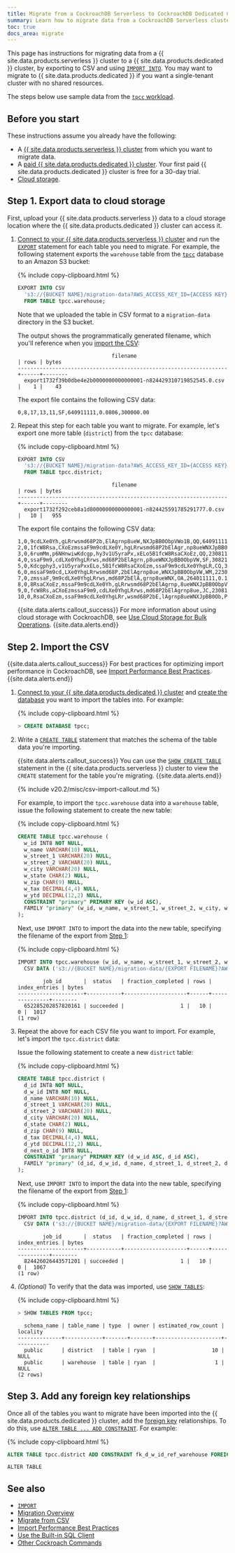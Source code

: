 ```yaml
---
title: Migrate from a CockroachDB Serverless to CockroachDB Dedicated Cluster
summary: Learn how to migrate data from a CockroachDB Serverless cluster into a CockroachDB Dedicated cluster.
toc: true
docs_area: migrate
---
```


This page has instructions for migrating data from a {{ site.data.products.serverless }} cluster to a {{ site.data.products.dedicated }} cluster, by exporting to CSV and using [`IMPORT INTO`](../{{site.current_cloud_version}}/import-into.html). You may want to migrate to {{ site.data.products.dedicated }} if you want a single-tenant cluster with no shared resources.

The steps below use sample data from the [`tpcc` workload](../{{site.current_cloud_version}}/cockroach-workload.html#workloads).

## Before you start

These instructions assume you already have the following:

- A [{{ site.data.products.serverless }} cluster](quickstart.html) from which you want to migrate data.
- A [paid {{ site.data.products.dedicated }} cluster](quickstart-trial-cluster.html). Your first paid {{ site.data.products.dedicated }} cluster is free for a 30-day trial.
- [Cloud storage](../{{site.current_cloud_version}}/use-cloud-storage-for-bulk-operations.html).

## Step 1. Export data to cloud storage

First, upload your {{ site.data.products.serverless }} data to a cloud storage location where the {{ site.data.products.dedicated }} cluster can access it.

1. [Connect to your {{ site.data.products.serverless }} cluster](connect-to-a-serverless-cluster.html) and run the [`EXPORT`](../{{site.current_cloud_version}}/export.html) statement for each table you need to migrate. For example, the following statement exports the `warehouse` table from the [`tpcc`](../{{site.current_cloud_version}}/cockroach-workload.html#workloads) database to an Amazon S3 bucket:

    {% include copy-clipboard.html %}
    ~~~ sql
    EXPORT INTO CSV
      's3://{BUCKET NAME}/migration-data?AWS_ACCESS_KEY_ID={ACCESS KEY}&AWS_SECRET_ACCESS_KEY={SECRET ACCESS KEY}'
      FROM TABLE tpcc.warehouse;
    ~~~

    Note that we uploaded the table in CSV format to a `migration-data` directory in the S3 bucket.

    The output shows the programmatically generated filename, which you'll reference when you [import the CSV](#step-2-import-the-csv):

    ~~~
                                  filename                             | rows | bytes
    -------------------------------------------------------------------+------+--------
      export1732f39b0dbe4e2b0000000000000001-n824429310719852545.0.csv |    1 |    43
    ~~~

    The export file contains the following CSV data:

    ~~~
    0,8,17,13,11,SF,640911111,0.0806,300000.00
    ~~~

1. Repeat this step for each table you want to migrate. For example, let's export one more table (`district`) from the `tpcc` database:

    {% include copy-clipboard.html %}
    ~~~ sql
    EXPORT INTO CSV
      's3://{BUCKET NAME}/migration-data?AWS_ACCESS_KEY_ID={ACCESS KEY}&AWS_SECRET_ACCESS_KEY={SECRET ACCESS KEY}'
      FROM TABLE tpcc.district;
    ~~~

    ~~~
                                  filename                             | rows | bytes
    -------------------------------------------------------------------+------+--------
      export1732f292ceb8a1d80000000000000001-n824425591785291777.0.csv |   10 |   955
    ~~~

    The export file contains the following CSV data:

    ~~~
    1,0,9cdLXe0Yh,gLRrwsmd68P2b,ElAgrnp8ueW,NXJpBB0ObpVWo1B,QQ,640911111,0.1692,30000.00,3001
    2,0,1fcW8Rsa,CXoEzmssaF9m9cdLXe0Y,hgLRrwsmd68P2bElAgr,np8ueWNXJpBB0ObpVW,VW,902211111,0.1947,30000.00,3001
    3,0,6rumMm,p6NHnwiwKdcgp,hy3v1U5yraPx,xELo5B1fcW8RsaCXoEz,QQ,230811111,0.0651,30000.00,3001
    4,0,ssaF9m9,cdLXe0YhgLRrws,md68P2bElAgrn,p8ueWNXJpBB0ObpVW,SF,308211111,0.1455,30000.00,3001
    5,0,Kdcgphy3,v1U5yraPxxELo,5B1fcW8RsaCXoEzm,ssaF9m9cdLXe0YhgLR,CQ,308211111,0.1195,30000.00,3001
    6,0,mssaF9m9cd,LXe0YhgLRrwsmd68P,2bElAgrnp8ue,WNXJpBB0ObpVW,WM,223011111,0.0709,30000.00,3001
    7,0,zmssaF,9m9cdLXe0YhgLRrws,md68P2bElA,grnp8ueWNX,OA,264011111,0.1060,30000.00,3001
    8,0,8RsaCXoEz,mssaF9m9cdLXe0Yh,gLRrwsmd68P2bElAgrnp,8ueWNXJpBB0ObpVWo,VW,022311111,0.0173,30000.00,3001
    9,0,fcW8Rs,aCXoEzmssaF9m9,cdLXe0YhgLRrws,md68P2bElAgrnp8ue,JC,230811111,0.0755,30000.00,3001
    10,0,RsaCXoEzm,ssaF9m9cdLXe0YhgLRr,wsmd68P2bE,lAgrnp8ueWNXJpBB0Ob,PV,082911111,0.1779,30000.00,3001
    ~~~

    {{site.data.alerts.callout_success}}
    For more information about using cloud storage with CockroachDB, see [Use Cloud Storage for Bulk Operations](../{{site.current_cloud_version}}/use-cloud-storage-for-bulk-operations.html).
    {{site.data.alerts.end}}

## Step 2. Import the CSV

{{site.data.alerts.callout_success}}
For best practices for optimizing import performance in CockroachDB, see [Import Performance Best Practices](../{{site.current_cloud_version}}/import-performance-best-practices.html).
{{site.data.alerts.end}}

1. [Connect to your {{ site.data.products.dedicated }} cluster](connect-to-your-cluster.html) and [create the database](../{{site.current_cloud_version}}/create-database.html) you want to import the tables into. For example:

    {% include copy-clipboard.html %}
    ~~~ sql
    > CREATE DATABASE tpcc;
    ~~~

1. Write a [`CREATE TABLE`](../{{site.current_cloud_version}}/create-table.html) statement that matches the schema of the table data you're importing.

    {{site.data.alerts.callout_success}}
    You can use the [`SHOW CREATE TABLE`](../{{site.current_cloud_version}}/show-create.html#show-the-create-table-statement-for-a-table) statement in the {{ site.data.products.serverless }} cluster to view the `CREATE` statement for the table you're migrating.
    {{site.data.alerts.end}}

    {% include v20.2/misc/csv-import-callout.md %}

    For example, to import the `tpcc.warehouse` data into a `warehouse` table, issue the following statement to create the new table:

    {% include copy-clipboard.html %}
    ~~~ sql
    CREATE TABLE tpcc.warehouse (
      w_id INT8 NOT NULL,
      w_name VARCHAR(10) NULL,
      w_street_1 VARCHAR(20) NULL,
      w_street_2 VARCHAR(20) NULL,
      w_city VARCHAR(20) NULL,
      w_state CHAR(2) NULL,
      w_zip CHAR(9) NULL,
      w_tax DECIMAL(4,4) NULL,
      w_ytd DECIMAL(12,2) NULL,
      CONSTRAINT "primary" PRIMARY KEY (w_id ASC),
      FAMILY "primary" (w_id, w_name, w_street_1, w_street_2, w_city, w_state, w_zip, w_tax, w_ytd)
    );
    ~~~

    Next, use `IMPORT INTO` to import the data into the new table, specifying the filename of the export from [Step 1](#step-1-export-data-to-cloud-storage):

    {% include copy-clipboard.html %}
    ~~~ sql
    IMPORT INTO tpcc.warehouse (w_id, w_name, w_street_1, w_street_2, w_city, w_state, w_zip, w_tax, w_ytd)
      CSV DATA ('s3://{BUCKET NAME}/migration-data/{EXPORT FILENAME}?AWS_ACCESS_KEY_ID={ACCESS_KEY}&AWS_SECRET_ACCESS_KEY={SECRET_KEY}')
    ~~~

    ~~~
            job_id       |  status   | fraction_completed | rows | index_entries | bytes
    ---------------------+-----------+--------------------+------+---------------+--------
      652285202857820161 | succeeded |                  1 |   10 |             0 |  1017
    (1 row)
    ~~~

1. Repeat the above for each CSV file you want to import. For example, let's import the `tpcc.district` data:

    Issue the following statement to create a new `district` table:

    {% include copy-clipboard.html %}
    ~~~ sql
    CREATE TABLE tpcc.district (
      d_id INT8 NOT NULL,
      d_w_id INT8 NOT NULL,
      d_name VARCHAR(10) NULL,
      d_street_1 VARCHAR(20) NULL,
      d_street_2 VARCHAR(20) NULL,
      d_city VARCHAR(20) NULL,
      d_state CHAR(2) NULL,
      d_zip CHAR(9) NULL,
      d_tax DECIMAL(4,4) NULL,
      d_ytd DECIMAL(12,2) NULL,
      d_next_o_id INT8 NULL,
      CONSTRAINT "primary" PRIMARY KEY (d_w_id ASC, d_id ASC),
      FAMILY "primary" (d_id, d_w_id, d_name, d_street_1, d_street_2, d_city, d_state, d_zip, d_tax, d_ytd, d_next_o_id)
    );
    ~~~

    Next, use `IMPORT INTO` to import the data into the new table, specifying the filename of the export from [Step 1](#step-1-export-data-to-cloud-storage):

    {% include copy-clipboard.html %}
    ~~~ sql
    IMPORT INTO tpcc.district (d_id, d_w_id, d_name, d_street_1, d_street_2, d_city, d_state, d_zip, d_tax, d_ytd, d_next_o_id)
      CSV DATA ('s3://{BUCKET NAME}/migration-data/{EXPORT FILENAME}?AWS_ACCESS_KEY_ID={ACCESS_KEY}&AWS_SECRET_ACCESS_KEY={SECRET_KEY}')
    ~~~

    ~~~
            job_id       |  status   | fraction_completed | rows | index_entries | bytes
    ---------------------+-----------+--------------------+------+---------------+--------
      824426026443571201 | succeeded |                  1 |   10 |             0 |  1067
    (1 row)
    ~~~

1. _(Optional)_ To verify that the data was imported, use [`SHOW TABLES`](../{{site.current_cloud_version}}/show-tables.html):

    {% include copy-clipboard.html %}
    ~~~ sql
    > SHOW TABLES FROM tpcc;
    ~~~

    ~~~
      schema_name | table_name | type  | owner | estimated_row_count | locality
    --------------+------------+-------+-------+---------------------+-----------
      public      | district   | table | ryan  |                  10 | NULL
      public      | warehouse  | table | ryan  |                   1 | NULL
    (2 rows)
    ~~~

## Step 3. Add any foreign key relationships

Once all of the tables you want to migrate have been imported into the {{ site.data.products.dedicated }} cluster, add the [foreign key](../{{site.current_cloud_version}}/foreign-key.html) relationships. To do this, use [`ALTER TABLE ... ADD CONSTRAINT`](../{{site.current_cloud_version}}/alter-table.html#add-constraint). For example:

{% include copy-clipboard.html %}
~~~ sql
ALTER TABLE tpcc.district ADD CONSTRAINT fk_d_w_id_ref_warehouse FOREIGN KEY (d_w_id) REFERENCES tpcc.warehouse(w_id);
~~~

~~~
ALTER TABLE
~~~

## See also

- [`IMPORT`](../{{site.current_cloud_version}}/import.html)
- [Migration Overview](../{{site.current_cloud_version}}/migration-overview.html)
- [Migrate from CSV](../{{site.current_cloud_version}}/migrate-from-csv.html)
- [Import Performance Best Practices](../{{site.current_cloud_version}}/import-performance-best-practices.html)
- [Use the Built-in SQL Client](../{{site.current_cloud_version}}/cockroach-sql.html)
- [Other Cockroach Commands](../{{site.current_cloud_version}}/cockroach-commands.html)
